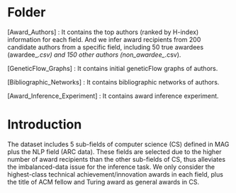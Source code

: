 # Folder


[Award_Authors] :
It contains the top authors (ranked by H-index) information for each field. And we infer award recipients from 200 candidate authors from a specific field, including 50 true awardees (awardee_*.csv) and 150 other authors (non_awardee_*.csv).

[GeneticFlow_Graphs] :
It contains initial geneticFlow graphs of authors.

[Bibliographic_Networks] :
It contains bibliographic networks of authors.

[Award_Inference_Experiment] :
It contains award inference experiment.



# Introduction


The dataset includes 5 sub-fields of computer science (CS) defined in MAG plus the NLP field (ARC data). These fields are selected due to the higher number of award recipients than the other sub-fields of CS, thus alleviates the imbalanced-data issue for the inference task. We only consider the highest-class technical achievement/innovation awards in each field, plus the title of ACM fellow and Turing award as general awards in CS.
